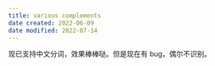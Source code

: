 ```yaml
---
title: various complements
date created: 2022-06-09
date modified: 2022-07-14
---
```


现已支持中文分词，效果棒棒哒。但是现在有 bug，偶尔不识别。
